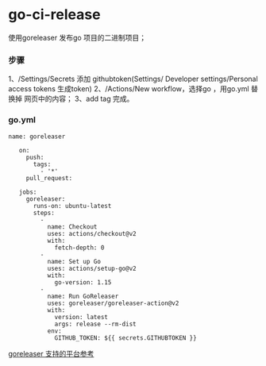 # go-ci-release


使用goreleaser 发布go 项目的二进制项目； 

### 步骤
1、<project>/Settings/Secrets 添加 githubtoken(Settings/ Developer settings/Personal access tokens 生成token)
2、<project>/Actions/New workflow，选择go ，用go.yml 替换掉 网页中的内容；
3、add tag 完成。

### go.yml
```
name: goreleaser
   
   on:
     push:
       tags:
         - '*'
     pull_request:
   
   jobs:
     goreleaser:
       runs-on: ubuntu-latest
       steps:
         -
           name: Checkout
           uses: actions/checkout@v2
           with:
             fetch-depth: 0
         -
           name: Set up Go
           uses: actions/setup-go@v2
           with:
             go-version: 1.15
         -
           name: Run GoReleaser
           uses: goreleaser/goreleaser-action@v2
           with:
             version: latest
             args: release --rm-dist
           env:
             GITHUB_TOKEN: ${{ secrets.GITHUBTOKEN }}

```

[goreleaser 支持的平台参考](https://goreleaser.com/ci/actions/)